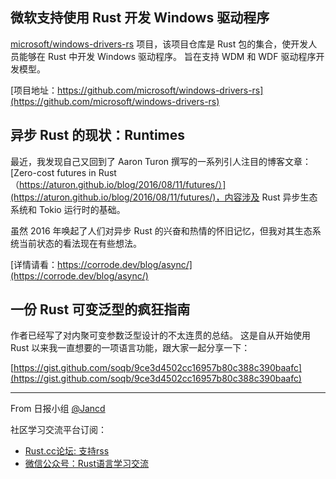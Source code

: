 ## 微软支持使用 Rust 开发 Windows 驱动程序

[microsoft/windows-drivers-rs](https://github.com/microsoft/windows-drivers-rs) 项目，该项目仓库是 Rust 包的集合，使开发人员能够在 Rust 中开发 Windows 驱动程序。 旨在支持 WDM 和 WDF 驱动程序开发模型。 

[项目地址：https://github.com/microsoft/windows-drivers-rs](https://github.com/microsoft/windows-drivers-rs)

## 异步 Rust 的现状：Runtimes

最近，我发现自己又回到了 Aaron Turon 撰写的一系列引人注目的博客文章：[Zero-cost futures in Rust（https://aturon.github.io/blog/2016/08/11/futures/）](https://aturon.github.io/blog/2016/08/11/futures/)，内容涉及 Rust 异步生态系统和 Tokio 运行时的基础。

虽然 2016 年唤起了人们对异步 Rust 的兴奋和热情的怀旧记忆，但我对其生态系统当前状态的看法现在有些想法。

[详情请看：https://corrode.dev/blog/async/](https://corrode.dev/blog/async/)

## 一份 Rust 可变泛型的疯狂指南

作者已经写了对内聚可变参数泛型设计的不太连贯的总结。 这是自从开始使用 Rust 以来我一直想要的一项语言功能，跟大家一起分享一下：

[https://gist.github.com/soqb/9ce3d4502cc16957b80c388c390baafc](https://gist.github.com/soqb/9ce3d4502cc16957b80c388c390baafc)

---

From 日报小组 [@Jancd](https://github.com/Jancd)

社区学习交流平台订阅：
- [Rust.cc论坛: 支持rss](https://rustcc.cn/)
- [微信公众号：Rust语言学习交流](https://rustcc.cn/article?id=ed7c9379-d681-47cb-9532-0db97d883f62)
